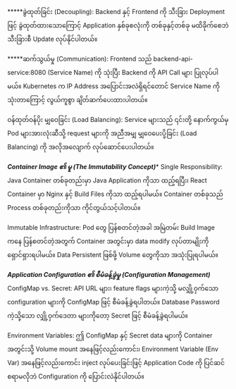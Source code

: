 *****ခွဲထုတ်ခြင်း (Decoupling): Backend နှင့် Frontend ကို သီးခြား Deployment ဖြင့် ခွဲထုတ်ထားသောကြောင့် Application နှစ်ခုစလုံးကို တစ်ခုနှင့်တစ်ခု မထိခိုက်စေဘဲ သီးခြားစီ Update လုပ်နိုင်ပါတယ်။

*****ဆက်သွယ်မှု (Communication): Frontend သည် backend-api-service:8080 (Service Name) ကို သုံးပြီး Backend ကို API Call များ ပြုလုပ်ပါမယ်။ Kubernetes က IP Address အပြောင်းအလဲရှိရင်တောင် Service Name ကို သုံးတာကြောင့် လွယ်ကူစွာ ချိတ်ဆက်ပေးထားပါတယ်။

ဝန်ထုတ်ဝန်ပိုး မျှဝေခြင်း (Load Balancing): Service များသည် ၎င်းတို့ နောက်ကွယ်မှ Pod များအားလုံးဆီသို့ request များကို အညီအမျှ မျှဝေပေးပို့ခြင်း (Load Balancing) ကို အလိုအလျောက် လုပ်ဆောင်ပေးပါတယ်။


*****Container Image ၏ မူ (The Immutability Concept)******
Single Responsibility: Java Container တစ်ခုတည်းမှာ Java Application ကိုသာ ထည့်ရပြီး၊ React Container မှာ Nginx နှင့် Build Files ကိုသာ ထည့်ရပါမယ်။ Container တစ်ခုသည် Process တစ်ခုတည်းကိုသာ ကိုင်တွယ်သင့်ပါတယ်။

Immutable Infrastructure: Pod တွေ ပြန်စတင်တဲ့အခါ အမြဲတမ်း Build Image ကနေ ပြန်စတင်တဲ့အတွက် Container အတွင်းမှာ data modify လုပ်တာမျိုးကို ရှောင်ရှားရပါမယ်။ Data Persistent ဖြစ်ဖို့ Volume တွေကိုသာ အသုံးပြုရပါမယ်။

*****Application Configuration ၏ စီမံခန့်ခွဲမှု (Configuration Management)*****
ConfigMap vs. Secret: API URL များ၊ feature flags များကဲ့သို့ မလျှို့ဝှက်သော configuration များကို ConfigMap ဖြင့် စီမံခန့်ခွဲရပါတယ်။ Database Password ကဲ့သို့သော လျှို့ဝှက်ဒေတာ များကိုတော့ Secret ဖြင့် စီမံခန့်ခွဲရပါမယ်။

Environment Variables: ဤ ConfigMap နှင့် Secret data များကို Container အတွင်းသို့ Volume mount အနေဖြင့်လည်းကောင်း၊ Environment Variable (Env Var) အနေဖြင့်လည်းကောင်း inject လုပ်ပေးခြင်းဖြင့် Application Code ကို ပြင်ဆင်စရာမလိုဘဲ Configuration ကို ပြောင်းလဲနိုင်ပါတယ်။

